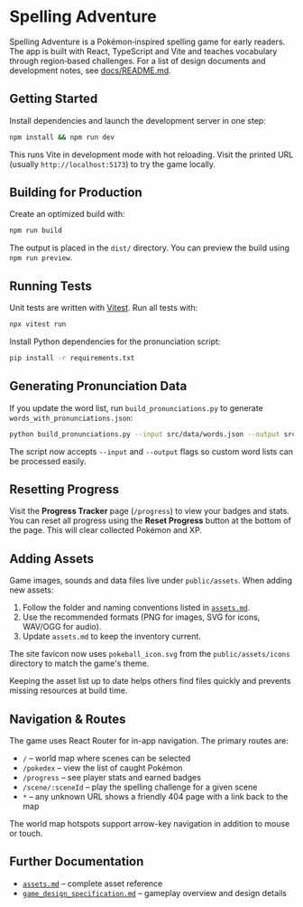 # Spelling Adventure

Spelling Adventure is a Pokémon‑inspired spelling game for early readers. The app is built with React, TypeScript and Vite and teaches vocabulary through region‑based challenges.
For a list of design documents and development notes, see [docs/README.md](./docs/README.md).


## Getting Started

Install dependencies and launch the development server in one step:

```bash
npm install && npm run dev
```

This runs Vite in development mode with hot reloading. Visit the printed URL (usually `http://localhost:5173`) to try the game locally.

## Building for Production

Create an optimized build with:

```bash
npm run build
```

The output is placed in the `dist/` directory. You can preview the build using `npm run preview`.

## Running Tests

Unit tests are written with [Vitest](https://vitest.dev/). Run all tests with:

```bash
npx vitest run
```

Install Python dependencies for the pronunciation script:

```bash
pip install -r requirements.txt
```

## Generating Pronunciation Data

If you update the word list, run `build_pronunciations.py` to generate
`words_with_pronunciations.json`:

```bash
python build_pronunciations.py --input src/data/words.json --output src/data/words_with_pronunciations.json
```

The script now accepts `--input` and `--output` flags so custom word lists can
be processed easily.

## Resetting Progress

Visit the **Progress Tracker** page (`/progress`) to view your badges and stats.
You can reset all progress using the **Reset Progress** button at the bottom of
the page. This will clear collected Pokémon and XP.

## Adding Assets

Game images, sounds and data files live under `public/assets`. When adding new assets:

1. Follow the folder and naming conventions listed in [`assets.md`](./assets.md).
2. Use the recommended formats (PNG for images, SVG for icons, WAV/OGG for audio).
3. Update `assets.md` to keep the inventory current.

The site favicon now uses `pokeball_icon.svg` from the `public/assets/icons`
directory to match the game's theme.

Keeping the asset list up to date helps others find files quickly and prevents missing resources at build time.

## Navigation & Routes

The game uses React Router for in-app navigation. The primary routes are:

- `/` – world map where scenes can be selected
- `/pokedex` – view the list of caught Pokémon
- `/progress` – see player stats and earned badges
- `/scene/:sceneId` – play the spelling challenge for a given scene
- `*` – any unknown URL shows a friendly 404 page with a link back to the map

The world map hotspots support arrow-key navigation in addition to mouse or touch.

## Further Documentation

- [`assets.md`](./assets.md) – complete asset reference
- [`game_design_specification.md`](./game_design_specification.md) – gameplay overview and design details
